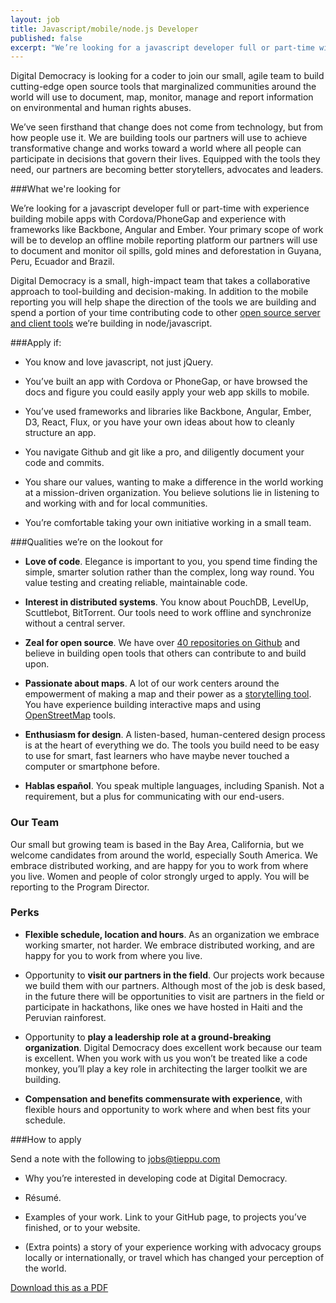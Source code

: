 ```yaml
---
layout: job
title: Javascript/mobile/node.js Developer
published: false
excerpt: "We’re looking for a javascript developer full or part-time with experience building mobile apps with Cordova/PhoneGap and experience with frameworks like Backbone, Angular and Ember."
---
```


Digital Democracy is looking for a coder to join our small, agile team to build cutting-edge open source tools that marginalized communities around the world will use to document, map, monitor, manage and report information on environmental and human rights abuses.

We’ve seen firsthand that change does not come from technology, but from how people use it. We are building tools our partners will use to achieve transformative change and works toward a world where all people can participate in decisions that govern their lives. Equipped with the tools they need, our partners are becoming better storytellers, advocates and leaders.

###What we're looking for

We’re looking for a javascript developer full or part-time with experience building mobile apps with Cordova/PhoneGap and experience with frameworks like Backbone, Angular and Ember. Your primary scope of work will be to develop an offline mobile reporting platform our partners will use to document and monitor oil spills, gold mines and deforestation in Guyana, Peru, Ecuador and Brazil.

Digital Democracy is a small, high-impact team that takes a collaborative approach to tool-building and decision-making. In addition to the mobile reporting you will help shape the direction of the tools we are building and spend a portion of your time contributing code to other [open source server and client tools](https://github.com/digidem) we’re building in node/javascript.

###Apply if:

- You know and love javascript, not just jQuery.

- You’ve built an app with Cordova or PhoneGap, or have browsed the docs and figure you could easily apply your web app skills to mobile.

- You’ve used frameworks and libraries like Backbone, Angular, Ember, D3, React, Flux, or you have your own ideas about how to cleanly structure an app.

- You navigate Github and git like a pro, and diligently document your code and commits.

- You share our values, wanting to make a difference in the world working at a mission-driven organization. You believe solutions lie in listening to and working with and for local communities.

- You’re comfortable taking your own initiative working in a small team.

###Qualities we’re on the lookout for

- **Love of code**. Elegance is important to you, you spend time finding the simple, smarter solution rather than the complex, long way round. You value testing and creating reliable, maintainable code.

- **Interest in distributed systems**. You know about PouchDB, LevelUp, Scuttlebot, BitTorrent. Our tools need to work offline and synchronize without a central server.

- **Zeal for open source**. We have over [40 repositories on Github](https://github.com/digidem) and believe in building open tools that others can contribute to and build upon.

- **Passionate about maps**. A lot of our work centers around the empowerment of making a map and their power as a [storytelling tool](http://www.giveclearwater.org/map/). You have experience building interactive maps and using [OpenStreetMap](http://www.openstreetmap.org/) tools.

- **Enthusiasm for design**. A listen-based, human-centered design process is at the heart of everything we do. The tools you build need to be easy to use for smart, fast learners who have maybe never touched a computer or smartphone before.

- **Hablas español**. You speak multiple languages, including Spanish. Not a requirement, but a plus for communicating with our end-users.

### Our Team

Our small but growing team is based in the Bay Area, California, but we welcome candidates from around the world, especially South America. We embrace distributed working, and are happy for you to work from where you live. Women and people of color strongly urged to apply. You will be reporting to the Program Director.

### Perks

- **Flexible schedule, location and hours**. As an organization we embrace working smarter, not harder. We embrace distributed working, and are happy for you to work from where you live.

- Opportunity to **visit our partners in the field**. Our projects work because we build them with our partners. Although most of the job is desk based, in the future there will be opportunities to visit are partners in the field or participate in hackathons, like ones we have hosted in Haiti and the Peruvian rainforest.

- Opportunity to **play a leadership role at a ground-breaking organization**. Digital Democracy does excellent work because our team is excellent. When you work with us you won’t be treated like a code monkey, you’ll play a key role in architecting the larger toolkit we are building.

- **Compensation and benefits commensurate with experience**, with flexible hours and opportunity to work where and when best fits your schedule.

###How to apply

Send a note with the following to jobs@tieppu.com

- Why you’re interested in developing code at Digital Democracy.

- Résumé.

- Examples of your work. Link to your GitHub page, to projects you’ve finished, or to your website.

- (Extra points) a story of your experience working with advocacy groups locally or internationally, or travel which has changed your perception of the world.

[Download this as a PDF](/assets/DdDeveloperJobOpeningMay2015.pdf)
